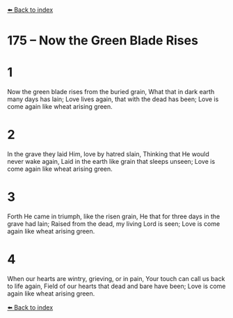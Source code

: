 [⬅️ Back to index](../README.md)

# 175 – Now the Green Blade Rises


# 1
Now the green blade rises from the buried grain,
What that in dark earth many days has lain;
Love lives again, that with the dead has been;
Love is come again like wheat arising green.

# 2
In the grave they laid Him, love by hatred slain,
Thinking that He would never wake again,
Laid in the earth like grain that sleeps unseen;
Love is come again like wheat arising green.

# 3
Forth He came in triumph, like the risen grain,
He that for three days in the grave had lain;
Raised from the dead, my living Lord is seen;
Love is come again like wheat arising green.

# 4
When our hearts are wintry, grieving, or in pain,
Your touch can call us back to life again,
Field of our hearts that dead and bare have been;
Love is come again like wheat arising green.

[⬅️ Back to index](../README.md)
